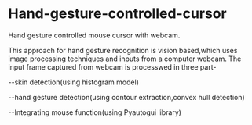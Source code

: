 # Hand-gesture-controlled-cursor
      
Hand gesture controlled mouse cursor with webcam.

This approach for hand gesture recognition is vision based,which
uses image processing techniques and inputs from a computer webcam.
The input frame captured from webcam is processwed in three part-

--skin detection(using histogram model)

--hand gesture detection(using contour extraction,convex hull detection) 

--Integrating mouse function(using Pyautogui library)

